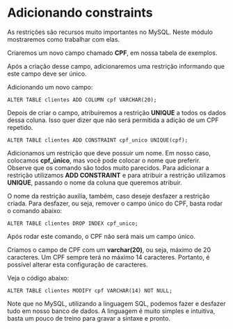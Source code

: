 # Adicionando constraints

As restrições são recursos muito importantes no MySQL. Neste módulo mostraremos como trabalhar com elas.

Criaremos um novo campo chamado **CPF**, em nossa tabela de exemplos. 

Após a criação desse campo, adicionaremos uma restrição informando que este campo deve ser único.

Adicionando um novo campo:

```
ALTER TABLE clientes ADD COLUMN cpf VARCHAR(20);
```

Depois de criar o campo, atribuiremos a restrição **UNIQUE** a todos os dados dessa coluna. Isso quer dizer que não será permitida a adição de um CPF repetido.

```
ALTER TABLE clientes ADD CONSTRAINT cpf_unico UNIQUE(cpf);
```

Adicionamos um restrição que deve possuir um nome. Em nosso caso, colocamos **cpf_único**, mas você pode colocar o nome que preferir. Observe que os comando são todos muito parecidos. Para adicionar a restrição utilizamos **ADD CONSTRAINT** e para atribuir a restrição utilizamos **UNIQUE**, passando o nome da coluna que queremos atribuir.

O nome da restrição auxilia, também, caso deseje desfazer a restrição criada. Para desfazer, ou seja, remover o campo único do CPF, basta rodar o comando abaixo:

```
ALTER TABLE clientes DROP INDEX cpf_unico;
```

Após rodar este comando, o CPF não será mais um campo único.

Criamos o campo de CPF com um **varchar(20)**, ou seja, máximo de 20 caracteres. Um CPF sempre terá no máximo 14 caracteres. Portanto, é possível alterar esta configuração de caracteres. 

Veja o código abaixo:

```
ALTER TABLE clientes MODIFY cpf VARCHAR(14) NOT NULL;
```

Note que no MySQL, utilizando a linguagem SQL, podemos fazer e desfazer tudo em nosso banco de dados. A linguagem é muito simples e intuitiva, basta um pouco de treino para gravar a sintaxe e pronto.